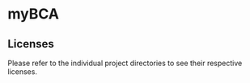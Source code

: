 # myBCA

## Licenses

Please refer to the individual project directories to see their respective
licenses.